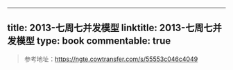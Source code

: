 
---
title: 2013-七周七并发模型
linktitle: 2013-七周七并发模型
type: book
commentable: true
---

> 参考地址：https://ngte.cowtransfer.com/s/55553c046c4049

    